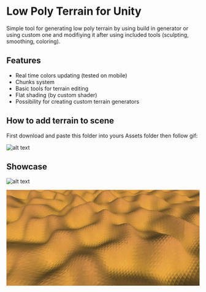 # Low Poly Terrain for Unity
Simple tool for generating low poly terrain by using build in generator or using custom one and modifiying it after using included tools (sculpting, smoothing, coloring).
## Features
- Real time colors updating (tested on mobile)
- Chunks system
- Basic tools for terrain editing
- Flat shading (by custom shader)
- Possibility for creating custom terrain generators
## How to add terrain to scene
First download and paste this folder into yours Assets folder then follow gif:

![alt text](https://github.com/TPiotr/LowPolyTerrain-Unity/blob/master/MyTerrainTool/Assets/Gifs/terrain_gif2.gif)

## Showcase

![alt text](https://github.com/TPiotr/LowPolyTerrain-Unity/blob/master/MyTerrainTool/Assets/Gifs/terrain_gif.gif)

![alt text](https://github.com/TPiotr/LowPolyTerrain-Unity/blob/master/MyTerrainTool/Assets/Gifs/terrain_gif3.gif)
